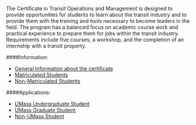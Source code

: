 The Certificate in Transit Operations and Management is designed to provide
opportunities for students to learn about the transit industry and to
provide them with the training and tools necessary to become leaders in the
field. The program has a balanced focus on academic course work and practical
experience to prepare them for jobs within the transit industry.
Requirements include five courses, a workshop, and the completion of an
internship with a transit property.

####Information:
* [General Information about the certificate][info-gen]
* [Matriculated Students][info-mat]
* [Non-Matriculated Students][info-non-mat]

####Applications:
* [UMass Undergraduate Student][app-ugrad]
* [UMass Graduate Student][app-grad]
* [Non-UMass Student][app-non-umass]

[info-gen]: certificate/trb-poster-certificate-in-transit-management-and-operations.pdf
[info-mat]: certificate/certificate-in-transit-ops-and-mgt-brochure.pdf
[info-non-mat]: certificate/certificate-in-transit-ops-and-mgt-brochure-non-degree.pdf
[app-ugrad]: certificate/undergrad-certif-completion.pdf
[app-grad]: certificate/grad-certif-application.pdf
[app-non-umass]: certificate/non-degree-app.pdf
